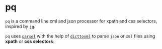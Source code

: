# pq

`pq` is a command line xml and json processor for xpath and css selectors, inspired by [`jq`](https://github.com/stedolan/jq). 

`pq` uses [`parsel`](https://github.com/scrapy/parsel) with the help of [`dicttoxml`](https://github.com/quandyfactory/dicttoxml) to parse `json` or `xml` files using **xpath** or **css selectors**.

